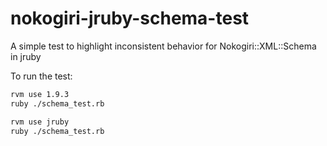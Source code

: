 nokogiri-jruby-schema-test
==========================

A simple test to highlight inconsistent behavior for Nokogiri::XML::Schema in jruby

To run the test:

```bash
rvm use 1.9.3
ruby ./schema_test.rb

rvm use jruby
ruby ./schema_test.rb
```
